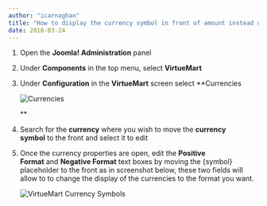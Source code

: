```yaml
---
author: "icarnaghan"
title: "How to display the currency symbol in front of amount instead of back in VirtueMart 2"
date: 2018-03-24
---
```


1. Open the **Joomla! Administration** panel
2. Under **Components** in the top menu, select **VirtueMart**
3. Under **Configuration** in the **VirtueMart** screen select **Currencies
    
    ![Currencies](images/vmcurrrency1.png)
    
    **
4. Search for the **currency** where you wish to move the **currency symbol** to the front and select it to edit
5. Once the currency properties are open, edit the **Positive Format** and **Negative Format** text boxes by moving the {symbol} placeholder to the front as in screenshot below, these two fields will allow to to change the display of the currencies to the format you want.
    
    ![VirtueMart Currency Symbols](images/vmcurrrency2.png "VirtueMart Currency Symbols")
